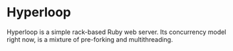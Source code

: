 Hyperloop
=========

Hyperloop is a simple rack-based Ruby web server. Its concurrency model right now, is a mixture of pre-forking and multithreading.
